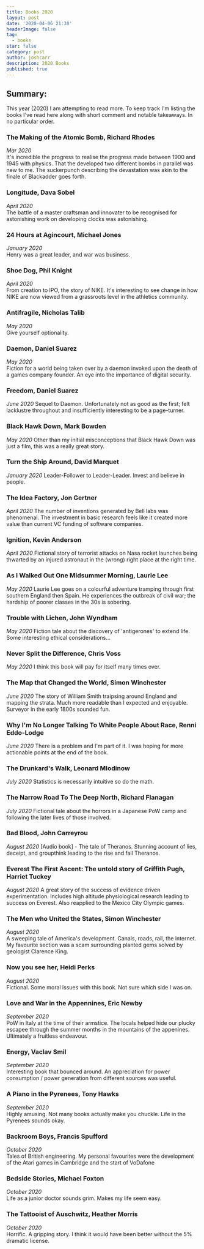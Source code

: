 ```yaml
---
title: Books 2020
layout: post
date: '2020-04-06 21:30'
headerImage: false
tag:
  - books
star: false
category: post
author: joshcarr
description: 2020 Books
published: true
---
```


## Summary:

This year (2020) I am attempting to read more. To keep track I'm listing the books I've read here along with short comment and notable takeaways. In no particular order.

### The Making of the Atomic Bomb, Richard Rhodes
*Mar 2020*  
It's incredible the progress to realise the progress made between 1900 and 1945 with physics. That the developed two different bombs in parallel was new to me. The suckerpunch describing the devastation was akin to the finale of Blackadder goes forth. 

### Longitude, Dava Sobel
*April 2020*  
The battle of a master craftsman and innovater to be recognised for astonishing work on developing clocks was astonishing. 

### 24 Hours at Agincourt, Michael Jones
*January 2020*  
Henry was a great leader, and war was business.

### Shoe Dog, Phil Knight
*April 2020*  
From creation to IPO, the story of NIKE. It's interesting to see change in how NIKE are now viewed from a grassroots level in the athletics community. 

### Antifragile, Nicholas Talib
*May 2020*  
Give yourself optionality.

### Daemon, Daniel Suarez
*May 2020*  
Fiction for a world being taken over by a daemon invoked upon the death of a games company founder. An eye into the importance of digital security.

### Freedom, Daniel Suarez
*June 2020* 
Sequel to Daemon. Unfortunately not as good as the first; felt lacklustre throughout and insufficiently interesting to be a page-turner.

### Black Hawk Down, Mark Bowden
*May 2020*
Other than my initial misconceptions that Black Hawk Down was just a film, this was a really great story.

### Turn the Ship Around, David Marquet 
*January 2020*
Leader-Follower to Leader-Leader. Invest and believe in people. 

### The Idea Factory, Jon Gertner
*April 2020*
The number of inventions generated by Bell labs was phenomenal. The investment in basic research feels like it created more value than current VC funding of software companies. 

### Ignition, Kevin Anderson
*April 2020*
Fictional story of terrorist attacks on Nasa rocket launches being thwarted by an injured astronaut in the (wrong) right place at the right time.

### As I Walked Out One Midsummer Morning, Laurie Lee
*May 2020*
Laurie Lee goes on a colourful adventure tramping through first southern England then Spain. He experiences the outbreak of civil war; the hardship of poorer classes in the 30s is sobering.

### Trouble with Lichen, John Wyndham
*May 2020*
Fiction tale about the discovery of 'antigerones' to extend life. Some interesting ethical considerations...

### Never Split the Difference, Chris Voss
*May 2020*
I think this book will pay for itself many times over.

### The Map that Changed the World, Simon Winchester
*June 2020*
The story of William Smith traipsing around England and mapping the strata. Much more readable than I expected and enjoyable. Surveyor in the early 1800s sounded fun.

### Why I'm No Longer Talking To White People About Race, Renni Eddo-Lodge
*June 2020*
There is a problem and I'm part of it. I was hoping for more actionable points at the end of the book.

### The Drunkard's Walk, Leonard Mlodinow
*July 2020*
Statistics is necessarily intuitive so do the math. 

### The Narrow Road To The Deep North, Richard Flanagan
*July 2020*
Fictional tale about the horrors in a Japanese PoW camp and following the later lives of those involved.

### Bad Blood, John Carreyrou
*August 2020*
[Audio book] - The tale of Theranos. Stunning account of lies, deceipt, and groupthink leading to the rise and fall Theranos. 


### Everest The First Ascent: The untold story of Griffith Pugh, Harriet Tuckey
*August 2020*
A great story of the success of evidence driven experimentation. Includes high altitude physiological research leading to success on Everest. Also reapplied to the Mexico City Olympic games.

### The Men who United the States, Simon Winchester
*August 2020*  
A sweeping tale of America's development. Canals, roads, rail, the internet. My favourite section was a scam surrounding planted gems solved by geologist Clarence King.


### Now you see her, Heidi Perks
*August 2020*  
Fictional. Some moral issues with this book. Not sure which side I was on. 


### Love and War in the Appennines, Eric Newby
*September 2020*  
PoW in Italy at the time of their armstice. The locals helped hide our plucky escapee through the summer months in the mountains of the appenines. Ultimately a fruitless endeavour. 


### Energy, Vaclav Smil
*September 2020*  
Interesting book that bounced around. An appreciation for power consumption / power generation from different sources was useful.


### A Piano in the Pyrenees, Tony Hawks
*September 2020*  
Highly amusing. Not many books actually make you chuckle. Life in the Pyrenees sounds okay.


### Backroom Boys, Francis Spufford
*October 2020*  
Tales of British engineering. My personal favourites were the development of the Atari games in Cambridge and the start of VoDafone


### Bedside Stories, Michael Foxton
*October 2020*  
Life as a junior doctor sounds grim. Makes my life seem easy.


### The Tattooist of Auschwitz, Heather Morris
*October 2020*  
Horrific. A gripping story. I think it would have been better without the 5% dramatic license. 







